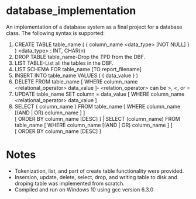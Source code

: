 # database_implementation
An implementation of a database system as a final project for a database class.  The following syntax is supported:
1)  CREATE TABLE table_name (  { column_name <data_type> [NOT NULL] }  )     <data_type> : INT, CHAR(n)
2)  DROP TABLE table_name-Drop the TPD from the DBF.
3)  LIST TABLE-List all the tables in the DBF.
4)  LIST SCHEMA FOR table_name [TO report_filename]
5)  INSERT INTO table_name VALUES (  { data_value }  )
6)  DELETE FROM table_name [ WHERE column_name <relational_operator> data_value ]-  <relation_operator> can be >, <, or =
7)  UPDATE table_name SET column = data_value [ WHERE column_name <relational_operator> data_value ]
8)  SELECT { column_name } FROM table_name [ WHERE column_name <condition> [(AND | OR) column_name <condition>] ]       
    [ ORDER BY column_name [DESC] ]
  | SELECT <aggregate>(column_name) FROM table_name [ WHERE column_name <condition> [(AND | OR) column_name <condition>] ]       
    [ ORDER BY column_name [DESC] ]

# Notes
- Tokenization, list, and part of create table functionality were provided.
- Insersion, update, delete, select, drop, and writing table to disk and droping table was implemented from scratch. 
- Compiled and run on Windows 10 using gcc version 6.3.0
